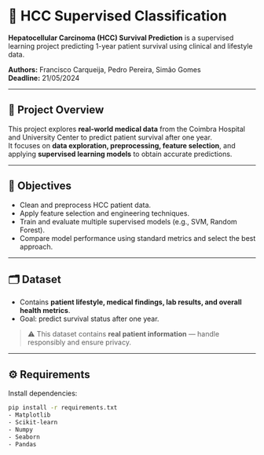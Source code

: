 # 🧬 HCC Supervised Classification

**Hepatocellular Carcinoma (HCC) Survival Prediction** is a supervised learning project predicting 1-year patient survival using clinical and lifestyle data.

**Authors:** Francisco Carqueija, Pedro Pereira, Simão Gomes  
**Deadline:** 21/05/2024  

---

## 📘 Project Overview

This project explores **real-world medical data** from the Coimbra Hospital and University Center to predict patient survival after one year.  
It focuses on **data exploration, preprocessing, feature selection**, and applying **supervised learning models** to obtain accurate predictions.

---

## 🎯 Objectives

- Clean and preprocess HCC patient data.  
- Apply feature selection and engineering techniques.  
- Train and evaluate multiple supervised models (e.g., SVM, Random Forest).  
- Compare model performance using standard metrics and select the best approach.

---

## 🗂 Dataset

- Contains **patient lifestyle, medical findings, lab results, and overall health metrics**.  
- Goal: predict survival status after one year.  

> ⚠️ This dataset contains **real patient information** — handle responsibly and ensure privacy.

---

## ⚙️ Requirements

Install dependencies:

```bash
pip install -r requirements.txt
- Matplotlib
- Scikit-learn
- Numpy
- Seaborn
- Pandas
